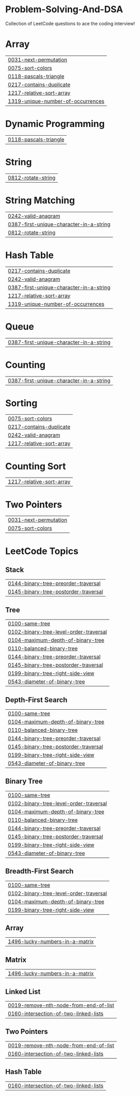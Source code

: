# Problem-Solving-And-DSA
Collection of LeetCode questions to ace the coding interview!


# Array
|  |
| ------- |
| [0031-next-permutation](https://github.com/anubhavray678/Problem-Solving-And-DSA/tree/master/0031-next-permutation) |
| [0075-sort-colors](https://github.com/anubhavray678/Problem-Solving-And-DSA/tree/master/0075-sort-colors) |
| [0118-pascals-triangle](https://github.com/anubhavray678/Problem-Solving-And-DSA/tree/master/0118-pascals-triangle) |
| [0217-contains-duplicate](https://github.com/anubhavray678/Problem-Solving-And-DSA/tree/master/0217-contains-duplicate) |
| [1217-relative-sort-array](https://github.com/anubhavray678/Problem-Solving-And-DSA/tree/master/1217-relative-sort-array) |
| [1319-unique-number-of-occurrences](https://github.com/anubhavray678/Problem-Solving-And-DSA/tree/master/1319-unique-number-of-occurrences) |
# Dynamic Programming
|  |
| ------- |
| [0118-pascals-triangle](https://github.com/anubhavray678/Problem-Solving-And-DSA/tree/master/0118-pascals-triangle) |
# String
|  |
| ------- |
| [0812-rotate-string](https://github.com/anubhavray678/Problem-Solving-And-DSA/tree/master/0812-rotate-string) |
# String Matching
|  |
| ------- |
| [0242-valid-anagram](https://github.com/anubhavray678/Problem-Solving-And-DSA/tree/master/0242-valid-anagram) |
| [0387-first-unique-character-in-a-string](https://github.com/anubhavray678/Problem-Solving-And-DSA/tree/master/0387-first-unique-character-in-a-string) |
| [0812-rotate-string](https://github.com/anubhavray678/Problem-Solving-And-DSA/tree/master/0812-rotate-string) |
# Hash Table
|  |
| ------- |
| [0217-contains-duplicate](https://github.com/anubhavray678/Problem-Solving-And-DSA/tree/master/0217-contains-duplicate) |
| [0242-valid-anagram](https://github.com/anubhavray678/Problem-Solving-And-DSA/tree/master/0242-valid-anagram) |
| [0387-first-unique-character-in-a-string](https://github.com/anubhavray678/Problem-Solving-And-DSA/tree/master/0387-first-unique-character-in-a-string) |
| [1217-relative-sort-array](https://github.com/anubhavray678/Problem-Solving-And-DSA/tree/master/1217-relative-sort-array) |
| [1319-unique-number-of-occurrences](https://github.com/anubhavray678/Problem-Solving-And-DSA/tree/master/1319-unique-number-of-occurrences) |
# Queue
|  |
| ------- |
| [0387-first-unique-character-in-a-string](https://github.com/anubhavray678/Problem-Solving-And-DSA/tree/master/0387-first-unique-character-in-a-string) |
# Counting
|  |
| ------- |
| [0387-first-unique-character-in-a-string](https://github.com/anubhavray678/Problem-Solving-And-DSA/tree/master/0387-first-unique-character-in-a-string) |
# Sorting
|  |
| ------- |
| [0075-sort-colors](https://github.com/anubhavray678/Problem-Solving-And-DSA/tree/master/0075-sort-colors) |
| [0217-contains-duplicate](https://github.com/anubhavray678/Problem-Solving-And-DSA/tree/master/0217-contains-duplicate) |
| [0242-valid-anagram](https://github.com/anubhavray678/Problem-Solving-And-DSA/tree/master/0242-valid-anagram) |
| [1217-relative-sort-array](https://github.com/anubhavray678/Problem-Solving-And-DSA/tree/master/1217-relative-sort-array) |
# Counting Sort
|  |
| ------- |
| [1217-relative-sort-array](https://github.com/anubhavray678/Problem-Solving-And-DSA/tree/master/1217-relative-sort-array) |
# Two Pointers
|  |
| ------- |
| [0031-next-permutation](https://github.com/anubhavray678/Problem-Solving-And-DSA/tree/master/0031-next-permutation) |
| [0075-sort-colors](https://github.com/anubhavray678/Problem-Solving-And-DSA/tree/master/0075-sort-colors) |
<!---LeetCode Topics Start-->
# LeetCode Topics
## Stack
|  |
| ------- |
| [0144-binary-tree-preorder-traversal](https://github.com/anubhavray678/Problem-Solving-And-DSA/tree/master/0144-binary-tree-preorder-traversal) |
| [0145-binary-tree-postorder-traversal](https://github.com/anubhavray678/Problem-Solving-And-DSA/tree/master/0145-binary-tree-postorder-traversal) |
## Tree
|  |
| ------- |
| [0100-same-tree](https://github.com/anubhavray678/Problem-Solving-And-DSA/tree/master/0100-same-tree) |
| [0102-binary-tree-level-order-traversal](https://github.com/anubhavray678/Problem-Solving-And-DSA/tree/master/0102-binary-tree-level-order-traversal) |
| [0104-maximum-depth-of-binary-tree](https://github.com/anubhavray678/Problem-Solving-And-DSA/tree/master/0104-maximum-depth-of-binary-tree) |
| [0110-balanced-binary-tree](https://github.com/anubhavray678/Problem-Solving-And-DSA/tree/master/0110-balanced-binary-tree) |
| [0144-binary-tree-preorder-traversal](https://github.com/anubhavray678/Problem-Solving-And-DSA/tree/master/0144-binary-tree-preorder-traversal) |
| [0145-binary-tree-postorder-traversal](https://github.com/anubhavray678/Problem-Solving-And-DSA/tree/master/0145-binary-tree-postorder-traversal) |
| [0199-binary-tree-right-side-view](https://github.com/anubhavray678/Problem-Solving-And-DSA/tree/master/0199-binary-tree-right-side-view) |
| [0543-diameter-of-binary-tree](https://github.com/anubhavray678/Problem-Solving-And-DSA/tree/master/0543-diameter-of-binary-tree) |
## Depth-First Search
|  |
| ------- |
| [0100-same-tree](https://github.com/anubhavray678/Problem-Solving-And-DSA/tree/master/0100-same-tree) |
| [0104-maximum-depth-of-binary-tree](https://github.com/anubhavray678/Problem-Solving-And-DSA/tree/master/0104-maximum-depth-of-binary-tree) |
| [0110-balanced-binary-tree](https://github.com/anubhavray678/Problem-Solving-And-DSA/tree/master/0110-balanced-binary-tree) |
| [0144-binary-tree-preorder-traversal](https://github.com/anubhavray678/Problem-Solving-And-DSA/tree/master/0144-binary-tree-preorder-traversal) |
| [0145-binary-tree-postorder-traversal](https://github.com/anubhavray678/Problem-Solving-And-DSA/tree/master/0145-binary-tree-postorder-traversal) |
| [0199-binary-tree-right-side-view](https://github.com/anubhavray678/Problem-Solving-And-DSA/tree/master/0199-binary-tree-right-side-view) |
| [0543-diameter-of-binary-tree](https://github.com/anubhavray678/Problem-Solving-And-DSA/tree/master/0543-diameter-of-binary-tree) |
## Binary Tree
|  |
| ------- |
| [0100-same-tree](https://github.com/anubhavray678/Problem-Solving-And-DSA/tree/master/0100-same-tree) |
| [0102-binary-tree-level-order-traversal](https://github.com/anubhavray678/Problem-Solving-And-DSA/tree/master/0102-binary-tree-level-order-traversal) |
| [0104-maximum-depth-of-binary-tree](https://github.com/anubhavray678/Problem-Solving-And-DSA/tree/master/0104-maximum-depth-of-binary-tree) |
| [0110-balanced-binary-tree](https://github.com/anubhavray678/Problem-Solving-And-DSA/tree/master/0110-balanced-binary-tree) |
| [0144-binary-tree-preorder-traversal](https://github.com/anubhavray678/Problem-Solving-And-DSA/tree/master/0144-binary-tree-preorder-traversal) |
| [0145-binary-tree-postorder-traversal](https://github.com/anubhavray678/Problem-Solving-And-DSA/tree/master/0145-binary-tree-postorder-traversal) |
| [0199-binary-tree-right-side-view](https://github.com/anubhavray678/Problem-Solving-And-DSA/tree/master/0199-binary-tree-right-side-view) |
| [0543-diameter-of-binary-tree](https://github.com/anubhavray678/Problem-Solving-And-DSA/tree/master/0543-diameter-of-binary-tree) |
## Breadth-First Search
|  |
| ------- |
| [0100-same-tree](https://github.com/anubhavray678/Problem-Solving-And-DSA/tree/master/0100-same-tree) |
| [0102-binary-tree-level-order-traversal](https://github.com/anubhavray678/Problem-Solving-And-DSA/tree/master/0102-binary-tree-level-order-traversal) |
| [0104-maximum-depth-of-binary-tree](https://github.com/anubhavray678/Problem-Solving-And-DSA/tree/master/0104-maximum-depth-of-binary-tree) |
| [0199-binary-tree-right-side-view](https://github.com/anubhavray678/Problem-Solving-And-DSA/tree/master/0199-binary-tree-right-side-view) |
## Array
|  |
| ------- |
| [1496-lucky-numbers-in-a-matrix](https://github.com/anubhavray678/Problem-Solving-And-DSA/tree/master/1496-lucky-numbers-in-a-matrix) |
## Matrix
|  |
| ------- |
| [1496-lucky-numbers-in-a-matrix](https://github.com/anubhavray678/Problem-Solving-And-DSA/tree/master/1496-lucky-numbers-in-a-matrix) |
## Linked List
|  |
| ------- |
| [0019-remove-nth-node-from-end-of-list](https://github.com/anubhavray678/Problem-Solving-And-DSA/tree/master/0019-remove-nth-node-from-end-of-list) |
| [0160-intersection-of-two-linked-lists](https://github.com/anubhavray678/Problem-Solving-And-DSA/tree/master/0160-intersection-of-two-linked-lists) |
## Two Pointers
|  |
| ------- |
| [0019-remove-nth-node-from-end-of-list](https://github.com/anubhavray678/Problem-Solving-And-DSA/tree/master/0019-remove-nth-node-from-end-of-list) |
| [0160-intersection-of-two-linked-lists](https://github.com/anubhavray678/Problem-Solving-And-DSA/tree/master/0160-intersection-of-two-linked-lists) |
## Hash Table
|  |
| ------- |
| [0160-intersection-of-two-linked-lists](https://github.com/anubhavray678/Problem-Solving-And-DSA/tree/master/0160-intersection-of-two-linked-lists) |
<!---LeetCode Topics End-->